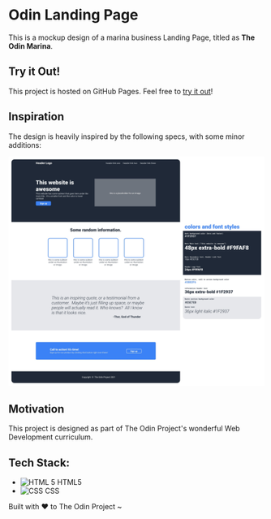 # Odin Landing Page

This is a mockup design of a marina business Landing Page, titled as **The Odin Marina**.

## Try it Out!

This project is hosted on GitHub Pages. Feel free to [try it out](https://raineedust.github.io/odin-landing-page/)!

## Inspiration

The design is heavily inspired by the following specs, with some minor additions:

![The Odin Project layout](./images/inspo.jpg "The Odin Project layout")

## Motivation

This project is designed as part of The Odin Project's wonderful Web Development curriculum.

## Tech Stack:

- <img src="https://upload.wikimedia.org/wikipedia/commons/6/61/HTML5_logo_and_wordmark.svg" alt="HTML 5" width="25"/> HTML5
- <img src="https://upload.wikimedia.org/wikipedia/commons/d/d5/CSS3_logo_and_wordmark.svg" alt="CSS" width="25"/> CSS

Built with :heart: to The Odin Project ~

